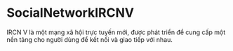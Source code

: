 # SocialNetworkIRCNV
IRCN V là một mạng xã hội trực tuyến mới, được phát triển để cung cấp một nền tảng cho người dùng để kết nối và giao tiếp với nhau. 
